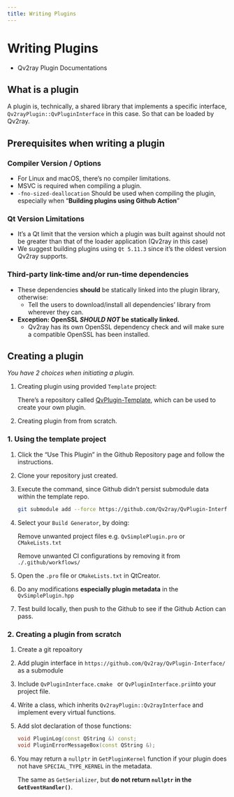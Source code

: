 ```yaml
---
title: Writing Plugins
---
```


# Writing Plugins

- Qv2ray Plugin Documentations

## What is a plugin

A plugin is, technically, a shared library that implements a specific interface, `Qv2rayPlugin::QvPluginInterface` in this case. So that can be loaded by Qv2ray.

## Prerequisites when writing a plugin

### Compiler Version / Options

- For Linux and macOS, there’s no compiler limitations.
- MSVC is required when compiling a plugin.
- `-fno-sized-deallocation` Should be used when compiling the plugin, especially when “**Building plugins using Github Action**”

### Qt Version Limitations

- It’s a Qt limit that the version which a plugin was built against should not be greater than that of the loader application (Qv2ray in this case)
- We suggest building plugins using `Qt 5.11.3` since it’s the oldest version Qv2ray supports.

### Third-party link-time and/or run-time dependencies

- These dependencies **should** be statically linked into the plugin library, otherwise:
  - Tell the users to download/install all dependencies’ library from wherever they can.
- **Exception: OpenSSL *SHOULD NOT* be statically linked.**
  - Qv2ray has its own OpenSSL dependency check and will make sure a compatible OpenSSL has been installed.

## Creating a plugin

*You have 2 choices when initiating a plugin.*

1. Creating plugin using provided `Template` project:

   There’s a repository called [QvPlugin-Template](https://github.com/Qv2ray/QvPlugin-Template), which can be used to create your own plugin.

2. Creating plugin from from scratch.

### 1. Using the template project

1. Click the “Use This Plugin” in the Github Repository page and follow the instructions.

2. Clone your repository just created.

3. Execute the command, since Github didn’t persist submodule data within the template repo.

   ```bash
   git submodule add --force https://github.com/Qv2ray/QvPlugin-Interface/ ./interface
   ```

4. Select your `Build Generator`, by doing:

   Remove unwanted project files e.g. `QvSimplePlugin.pro` or `CMakeLists.txt`

   Remove unwanted CI configurations by removing it from `./.github/workflows/`

5. Open the `.pro` file or `CMakeLists.txt` in QtCreator.

6. Do any modifications **especially plugin metadata** in the `QvSimplePlugin.hpp`

7. Test build locally, then push to the Github to see if the Github Action can pass.

### 2. Creating a plugin from scratch

1. Create a git repoaitory

2. Add plugin interface in `https://github.com/Qv2ray/QvPlugin-Interface/` as a submodule

3. Include `QvPluginInterface.cmake ` or `QvPluginInterface.pri`into your project file.

4. Write a class, which inherits `Qv2rayPlugin::Qv2rayInterface` and implement every virtual functions.

5. Add slot declaration of those functions:

   ```c++
   void PluginLog(const QString &) const;
   void PluginErrorMessageBox(const QString &);
   ```

6. You may return a `nullptr` in `GetPluginKernel` function if your plugin does not have `SPECIAL_TYPE_KERNEL` in the metadata.

   The same as `GetSerializer`, but **do not return `nullptr` in the `GetEventHandler()`**.